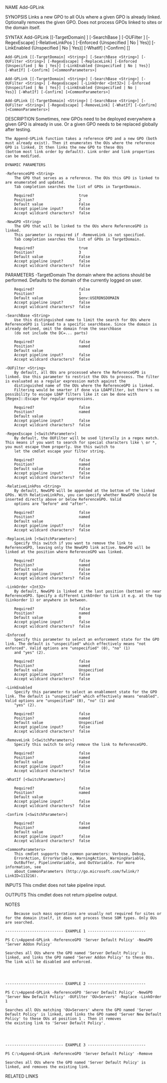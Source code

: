 
NAME
    Add-GPLink
    
SYNOPSIS
    Links a new GPO to all OUs where a given GPO is already linked. Optionally removes the given GPO. Does not process GPOs linked to sites or the domain itself.
    
    
SYNTAX
    Add-GPLink [[-TargetDomain] <String>] [-SearchBase <String>] [-OUFilter <String>] [-RegexEscape] [-RelativeLinkPos <String>] [-Enforced {Unspecified | No | Yes}] [-LinkEnabled {Unspecified | 
    No | Yes}] [-WhatIf] [-Confirm] [<CommonParameters>]
    
    Add-GPLink [[-TargetDomain] <String>] [-SearchBase <String>] [-OUFilter <String>] [-RegexEscape] [-ReplaceLink] [-Enforced {Unspecified | No | Yes}] [-LinkEnabled {Unspecified | No | Yes}] 
    [-WhatIf] [-Confirm] [<CommonParameters>]
    
    Add-GPLink [[-TargetDomain] <String>] [-SearchBase <String>] [-OUFilter <String>] [-RegexEscape] [-LinkOrder <Int32>] [-Enforced {Unspecified | No | Yes}] [-LinkEnabled {Unspecified | No | 
    Yes}] [-WhatIf] [-Confirm] [<CommonParameters>]
    
    Add-GPLink [[-TargetDomain] <String>] [-SearchBase <String>] [-OUFilter <String>] [-RegexEscape] [-RemoveLink] [-WhatIf] [-Confirm] [<CommonParameters>]
    
    
DESCRIPTION
    Sometimes, new GPOs need to be deployed everywhere a given GPO is already in use. Or a given GPO needs to be replaced globally after testing.
    
    The Append-GPLink function takes a reference GPO and a new GPO (both must already exist). Then it enumerates the OUs where the reference GPO is linked. It then links the new GPO to these OUs 
    (bottom most link order by default). Link order and link properties can be modified.
    
    DYNAMIC PARAMETERS
    
    -ReferenceGPO <String>
        The GPO that serves as a reference. The OUs this GPO is linked to are enumerated and updated.
        Tab completion searches the list of GPOs in TargetDomain.
    
        Required?                    true
        Position?                    2
        Default value                False
        Accept pipeline input?       false
        Accept wildcard characters?  false
    
    -NewGPO <String>
        The GPO that will be linked to the OUs where ReferenceGPO is linked.
        This parameter is required if -RemoveLink is not specified.
        Tab completion searches the list of GPOs in TargetDomain.
    
        Required?                    true
        Position?                    3
        Default value                False
        Accept pipeline input?       false
        Accept wildcard characters?  false
    

PARAMETERS
    -TargetDomain <String>
        The domain where the actions should be performed. Defaults to the domain of the currently logged on user.
        
        Required?                    false
        Position?                    1
        Default value                $env:USERDNSDOMAIN
        Accept pipeline input?       false
        Accept wildcard characters?  false
        
    -SearchBase <String>
        Use this distinguished name to limit the search for OUs where ReferenceGPO is linked to a specific searchbase. Since the domain is already defined, omit the domain from the searchbase 
        (do not include the DC=... parts)
        
        Required?                    false
        Position?                    named
        Default value                
        Accept pipeline input?       false
        Accept wildcard characters?  false
        
    -OUFilter <String>
        By default, all OUs are processed where the ReferenceGPO is linked. Use this parameter to restrict the OUs to process. The filter is evaluated as a regular expression match against the 
        distinguished name of the OUs where the ReferenceGPO is linked.
        Filtering would be smarter if done via LDAPFilter, but there's no possibility to escape LDAP filters like it can be done with [Regex]::Escape for regular expressions.
        
        Required?                    false
        Position?                    named
        Default value                
        Accept pipeline input?       false
        Accept wildcard characters?  false
        
    -RegexEscape [<SwitchParameter>]
        By default, the OUFilter will be used literally in a regex match. This means if you want to search for special characters like \ or *, you must escape them properly. Use this switch to 
        let the cmdlet escape your filter string.
        
        Required?                    false
        Position?                    named
        Default value                False
        Accept pipeline input?       false
        Accept wildcard characters?  false
        
    -RelativeLinkPos <String>
        By default, NewGPO will be appended at the bottom of the linked GPOs. With RelativeLinkPos, you can specify whether NewGPO should be inserted directly above or below ReferenceGPO. Valid 
        options are "before" and "after".
        
        Required?                    false
        Position?                    named
        Default value                
        Accept pipeline input?       false
        Accept wildcard characters?  false
        
    -ReplaceLink [<SwitchParameter>]
        Specify this switch if you want to remove the link to ReferenceGPO, leaving only the NewGPO link active. NewGPO will be linked at the position where ReferenceGPO was linked.
        
        Required?                    false
        Position?                    named
        Default value                False
        Accept pipeline input?       false
        Accept wildcard characters?  false
        
    -LinkOrder <Int32>
        By default, NewGPO is linked at the last position (bottom) or near ReferenceGPO. Specify a different LinkOrder to link it e.g. at the top (Linkorder 1) or anywhere in between.
        
        Required?                    false
        Position?                    named
        Default value                0
        Accept pipeline input?       false
        Accept wildcard characters?  false
        
    -Enforced
        Specify this parameter to select an enforcement state for the GPO link. The default is "unspecified" which effectively means "not enforced". Valid options are "unspecified" (0), "no" (1) 
        and "yes" (2).
        
        Required?                    false
        Position?                    named
        Default value                Unspecified
        Accept pipeline input?       false
        Accept wildcard characters?  false
        
    -LinkEnabled
        Specify this parameter to select an enablement state for the GPO link. The default is "unspecified" which effectively means "enabled". Valid options are "unspecified" (0), "no" (1) and 
        "yes" (2).
        
        Required?                    false
        Position?                    named
        Default value                Unspecified
        Accept pipeline input?       false
        Accept wildcard characters?  false
        
    -RemoveLink [<SwitchParameter>]
        Specify this switch to only remove the link to ReferenceGPO.
        
        Required?                    false
        Position?                    named
        Default value                False
        Accept pipeline input?       false
        Accept wildcard characters?  false
        
    -WhatIf [<SwitchParameter>]
        
        Required?                    false
        Position?                    named
        Default value                
        Accept pipeline input?       false
        Accept wildcard characters?  false
        
    -Confirm [<SwitchParameter>]
        
        Required?                    false
        Position?                    named
        Default value                
        Accept pipeline input?       false
        Accept wildcard characters?  false
        
    <CommonParameters>
        This cmdlet supports the common parameters: Verbose, Debug,
        ErrorAction, ErrorVariable, WarningAction, WarningVariable,
        OutBuffer, PipelineVariable, and OutVariable. For more information, see 
        about_CommonParameters (http://go.microsoft.com/fwlink/?LinkID=113216). 
    
INPUTS
    This cmdlet does not take pipeline input.
    
    
OUTPUTS
    This cmdlet does not return pipeline output.
    
    
NOTES
    
    
        Because such mass operations are usually not required for sites or for the domain itself, it does not process these SOM types. Only OUs are searched.
    
    -------------------------- EXAMPLE 1 --------------------------
    
    PS C:\>Append-GPLink -ReferenceGPO 'Server Default Policy' -NewGPO 'Server Addon Policy'
    
    Searches all OUs where the GPO named 'Server Default Policy' is linked, and links the GPO named 'Server Addon Policy' to these OUs. The link will be disabled and enforced.
    
    
    
    
    -------------------------- EXAMPLE 2 --------------------------
    
    PS C:\>Append-GPLink -ReferenceGPO 'Server Default Policy' -NewGPO 'Server New Default Policy' -OUFilter 'OU=Servers' -Replace -LinkOrder 1
    
    Searches all OUs matching 'OU=Servers' where the GPO named 'Server Default Policy' is linked, and links the GPO named 'Server New Default Policy' to these OUs at position 1 . Then it removes 
    the existing link to 'Server Default Policy'.
    
    
    
    
    -------------------------- EXAMPLE 3 --------------------------
    
    PS C:\>Append-GPLink -ReferenceGPO 'Server Default Policy' -Remove
    
    Searches all OUs where the GPO named 'Server Default Policy' is linked, and removes the existing link.
    
    
    
    
    
RELATED LINKS



